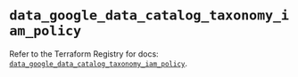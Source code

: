 # `data_google_data_catalog_taxonomy_iam_policy`

Refer to the Terraform Registry for docs: [`data_google_data_catalog_taxonomy_iam_policy`](https://registry.terraform.io/providers/hashicorp/google/6.26.0/docs/data-sources/data_catalog_taxonomy_iam_policy).
